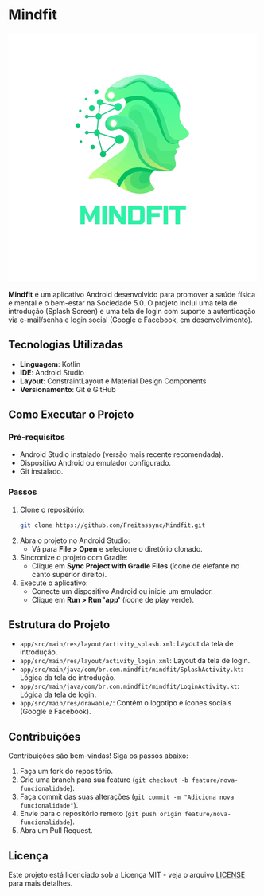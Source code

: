 # Mindfit

   ![Logotipo do Mindfit](app/src/main/res/drawable/logo_mindfit.png)

   **Mindfit** é um aplicativo Android desenvolvido para promover a saúde física e mental e o bem-estar na Sociedade 5.0. O projeto inclui uma tela de introdução (Splash Screen) e uma tela de login com suporte a autenticação via e-mail/senha e login social (Google e Facebook, em desenvolvimento).


   ## Tecnologias Utilizadas
   - **Linguagem**: Kotlin
   - **IDE**: Android Studio
   - **Layout**: ConstraintLayout e Material Design Components
   - **Versionamento**: Git e GitHub

   ## Como Executar o Projeto
   ### Pré-requisitos
   - Android Studio instalado (versão mais recente recomendada).
   - Dispositivo Android ou emulador configurado.
   - Git instalado.

   ### Passos
   1. Clone o repositório:
      ```bash
      git clone https://github.com/Freitassync/Mindfit.git
      ```
   2. Abra o projeto no Android Studio:
      - Vá para **File > Open** e selecione o diretório clonado.
   3. Sincronize o projeto com Gradle:
      - Clique em **Sync Project with Gradle Files** (ícone de elefante no canto superior direito).
   4. Execute o aplicativo:
      - Conecte um dispositivo Android ou inicie um emulador.
      - Clique em **Run > Run 'app'** (ícone de play verde).

   ## Estrutura do Projeto
   - `app/src/main/res/layout/activity_splash.xml`: Layout da tela de introdução.
   - `app/src/main/res/layout/activity_login.xml`: Layout da tela de login.
   - `app/src/main/java/com/br.com.mindfit/mindfit/SplashActivity.kt`: Lógica da tela de introdução.
   - `app/src/main/java/com/br.com.mindfit/mindfit/LoginActivity.kt`: Lógica da tela de login.
   - `app/src/main/res/drawable/`: Contém o logotipo e ícones sociais (Google e Facebook).

   ## Contribuições
   Contribuições são bem-vindas! Siga os passos abaixo:
   1. Faça um fork do repositório.
   2. Crie uma branch para sua feature (`git checkout -b feature/nova-funcionalidade`).
   3. Faça commit das suas alterações (`git commit -m "Adiciona nova funcionalidade"`).
   4. Envie para o repositório remoto (`git push origin feature/nova-funcionalidade`).
   5. Abra um Pull Request.

   ## Licença
   Este projeto está licenciado sob a Licença MIT - veja o arquivo [LICENSE](LICENSE) para mais detalhes.
